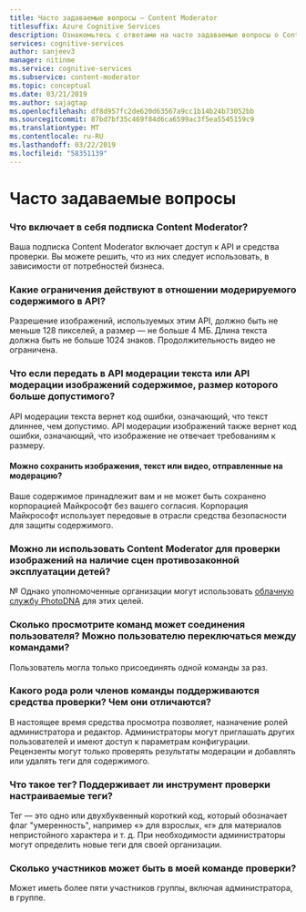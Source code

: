 ```yaml
---
title: Часто задаваемые вопросы — Content Moderator
titlesuffix: Azure Cognitive Services
description: Ознакомьтесь с ответами на часто задаваемые вопросы о Content Moderator.
services: cognitive-services
author: sanjeev3
manager: nitinme
ms.service: cognitive-services
ms.subservice: content-moderator
ms.topic: conceptual
ms.date: 03/21/2019
ms.author: sajagtap
ms.openlocfilehash: df8d957fc2de620d63567a9cc1b14b24b73052bb
ms.sourcegitcommit: 87bd7bf35c469f84d6ca6599ac3f5ea5545159c9
ms.translationtype: MT
ms.contentlocale: ru-RU
ms.lasthandoff: 03/22/2019
ms.locfileid: "58351139"
---
```

# <a name="frequently-asked-questions-faq"></a>Часто задаваемые вопросы

### <a name="what-does-my-content-moderator-subscription-include"></a>Что включает в себя подписка Content Moderator?

Ваша подписка Content Moderator включает доступ к API и средства проверки. Вы можете решить, что из них следует использовать, в зависимости от потребностей бизнеса.

### <a name="what-are-the-limitsrestrictions-of-the-content-that-can-be-moderated-by-using-the-api"></a>Какие ограничения действуют в отношении модерируемого содержимого в API?

Разрешение изображений, используемых этим API, должно быть не меньше 128 пикселей, а размер — не больше 4 МБ. Длина текста должна быть не больше 1024 знаков. Продолжительность видео не ограничена.

### <a name="what-happens-if-the-content-passed-to-the-text-api-or-the-image-api-exceeds-the-size-limits"></a>Что если передать в API модерации текста или API модерации изображений содержимое, размер которого больше допустимого?

API модерации текста вернет код ошибки, означающий, что текст длиннее, чем допустимо. API модерации изображений также вернет код ошибки, означающий, что изображение не отвечает требованиям к размеру.

#### <a name="do-you-keep-the-images-text-or-videos-that-are-submitted-for-moderation"></a>Можно сохранить изображения, текст или видео, отправленные на модерацию?

Ваше содержимое принадлежит вам и не может быть сохранено корпорацией Майкрософт без вашего согласия. Корпорация Майкрософт использует передовые в отрасли средства безопасности для защиты содержимого.

### <a name="can-i-use-content-moderator-to-screen-for-illegal-child-exploitation-images"></a>Можно ли использовать Content Moderator для проверки изображений на наличие сцен противозаконной эксплуатации детей?

№ Однако уполномоченные организации могут использовать [облачную службу PhotoDNA](https://www.microsoft.com/photodna "Microsoft PhotoDNA Cloud Service") для этих целей.

### <a name="how-many-review-teams-can-a-user-join-can-the-user-switch-between-teams"></a>Сколько просмотрите команд может соединения пользователя? Можно пользователю переключаться между командами?

Пользователь могла только присоединять одной команды за раз.

### <a name="what-kind-of-team-member-roles-are-supported-by-the-review-tool-how-are-they-different"></a>Какого рода роли членов команды поддерживаются средства проверки? Чем они отличаются?

В настоящее время средства просмотра позволяет, назначение ролей администратора и редактор. Администраторы могут приглашать других пользователей и имеют доступ к параметрам конфигурации. Рецензенты могут только проверять результаты модерации и добавлять или удалять теги для содержимого.

### <a name="what-is-a-tag-does-the-review-tool-support-custom-tags"></a>Что такое тег? Поддерживает ли инструмент проверки настраиваемые теги?

Тег — это одно или двухбуквенный короткий код, который обозначает флаг "умеренность", например «» для взрослых, «r» для материалов непристойного характера и т. д. При необходимости администраторы могут определить новые теги для своей организации.

### <a name="how-many-team-members-can-i-have-in-my-review-team"></a>Сколько участников может быть в моей команде проверки?

Может иметь более пяти участников группы, включая администратора, в группе.

